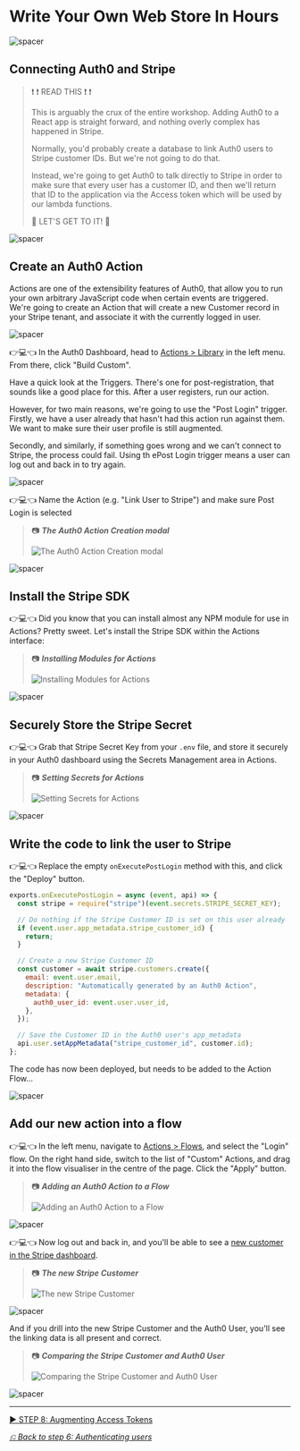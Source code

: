 # Write Your Own Web Store In Hours

![spacer](workshop-assets/readme-images/spacer.png)

## Connecting Auth0 and Stripe

> ❗ ❗ READ THIS ❗ ❗
>
> This is arguably the crux of the entire workshop. Adding Auth0 to a React app is straight forward, and nothing overly complex has happened in Stripe.
>
> Normally, you'd probably create a database to link Auth0 users to Stripe customer IDs. But we're not going to do that.
>
> Instead, we're going to get Auth0 to talk directly to Stripe in order to make sure that every user has a customer ID, and then we'll return that ID to the application via the Access token which will be used by our lambda functions.
>
> 💪 LET'S GET TO IT! 💪

![spacer](workshop-assets/readme-images/spacer.png)

## Create an Auth0 Action

Actions are one of the extensibility features of Auth0, that allow you to run your own arbitrary JavaScript code when certain events are triggered. We're going to create an Action that will create a new Customer record in your Stripe tenant, and associate it with the currently logged in user.

![spacer](workshop-assets/readme-images/spacer.png)

👉💻👈 In the Auth0 Dashboard, head to [Actions > Library](https://manage.auth0.com/#/actions/library) in the left menu. From there, click "Build Custom".

Have a quick look at the Triggers. There's one for post-registration, that sounds like a good place for this. After a user registers, run our action.

However, for two main reasons, we're going to use the "Post Login" trigger. Firstly, we have a user already that hasn't had this action run against them. We want to make sure their user profile is still augmented.

Secondly, and similarly, if something goes wrong and we can't connect to Stripe, the process could fail. Using th ePost Login trigger means a user can log out and back in to try again.

![spacer](workshop-assets/readme-images/spacer.png)

👉💻👈 Name the Action (e.g. "Link User to Stripe") and make sure Post Login is selected

> 📷 **_The Auth0 Action Creation modal_**
>
> ![The Auth0 Action Creation modal](workshop-assets/readme-images/auth0-create-action.jpg)

![spacer](workshop-assets/readme-images/spacer.png)

## Install the Stripe SDK

👉💻👈 Did you know that you can install almost any NPM module for use in Actions? Pretty sweet. Let's install the Stripe SDK within the Actions interface:

> 📷 **_Installing Modules for Actions_**
>
> ![Installing Modules for Actions](workshop-assets/readme-images/auth0-actions-install-module.jpg)

![spacer](workshop-assets/readme-images/spacer.png)

## Securely Store the Stripe Secret

👉💻👈 Grab that Stripe Secret Key from your `.env` file, and store it securely in your Auth0 dashboard using the Secrets Management area in Actions.

> 📷 **_Setting Secrets for Actions_**
>
> ![Setting Secrets for Actions](workshop-assets/readme-images/auth0-actions-set-secret.jpg)

![spacer](workshop-assets/readme-images/spacer.png)

## Write the code to link the user to Stripe

👉💻👈 Replace the empty `onExecutePostLogin` method with this, and click the "Deploy" button.

```javascript
exports.onExecutePostLogin = async (event, api) => {
  const stripe = require("stripe")(event.secrets.STRIPE_SECRET_KEY);

  // Do nothing if the Stripe Customer ID is set on this user already
  if (event.user.app_metadata.stripe_customer_id) {
    return;
  }

  // Create a new Stripe Customer ID
  const customer = await stripe.customers.create({
    email: event.user.email,
    description: "Automatically generated by an Auth0 Action",
    metadata: {
      auth0_user_id: event.user.user_id,
    },
  });

  // Save the Customer ID in the Auth0 user's app_metadata
  api.user.setAppMetadata("stripe_customer_id", customer.id);
};
```

The code has now been deployed, but needs to be added to the Action Flow...

![spacer](workshop-assets/readme-images/spacer.png)

## Add our new action into a flow

👉💻👈 In the left menu, navigate to [Actions > Flows](https://manage.auth0.com/#/actions/flows), and select the "Login" flow. On the right hand side, switch to the list of "Custom" Actions, and drag it into the flow visualiser in the centre of the page. Click the "Apply" button.

> 📷 **_Adding an Auth0 Action to a Flow_**
>
> ![Adding an Auth0 Action to a Flow](workshop-assets/readme-images/auth0-actions-flow-editor.jpg)

![spacer](workshop-assets/readme-images/spacer.png)

👉💻👈 Now log out and back in, and you'll be able to see a [new customer in the Stripe dashboard](https://dashboard.stripe.com/test/customers).

> 📷 **_The new Stripe Customer_**
>
> ![The new Stripe Customer](workshop-assets/readme-images/stripe-new-customer.jpg)

![spacer](workshop-assets/readme-images/spacer.png)

And if you drill into the new Stripe Customer and the Auth0 User, you'll see the linking data is all present and correct.

> 📷 **_Comparing the Stripe Customer and Auth0 User_**
>
> ![Comparing the Stripe Customer and Auth0 User](workshop-assets/readme-images/user-customer-comparison.jpg)

![spacer](workshop-assets/readme-images/spacer.png)

---

[▶️ STEP 8: Augmenting Access Tokens](./STEP-8-AUGMENTING-THE-ACCESS-TOKENSTARTING-A-STRIPE-CHECKOUT.md)

_[⎌ Back to step 6: Authenticating users](./STEP-6-AUTHENTICATING-USERS.md)_

